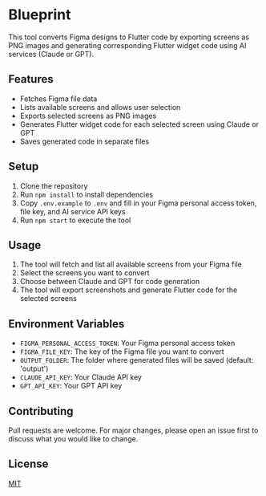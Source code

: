 # Blueprint

This tool converts Figma designs to Flutter code by exporting screens as PNG images and generating corresponding Flutter widget code using AI services (Claude or GPT).

## Features

- Fetches Figma file data
- Lists available screens and allows user selection
- Exports selected screens as PNG images
- Generates Flutter widget code for each selected screen using Claude or GPT
- Saves generated code in separate files

## Setup

1. Clone the repository
2. Run `npm install` to install dependencies
3. Copy `.env.example` to `.env` and fill in your Figma personal access token, file key, and AI service API keys
4. Run `npm start` to execute the tool

## Usage

1. The tool will fetch and list all available screens from your Figma file
2. Select the screens you want to convert
3. Choose between Claude and GPT for code generation
4. The tool will export screenshots and generate Flutter code for the selected screens

## Environment Variables

- `FIGMA_PERSONAL_ACCESS_TOKEN`: Your Figma personal access token
- `FIGMA_FILE_KEY`: The key of the Figma file you want to convert
- `OUTPUT_FOLDER`: The folder where generated files will be saved (default: 'output')
- `CLAUDE_API_KEY`: Your Claude API key
- `GPT_API_KEY`: Your GPT API key

## Contributing

Pull requests are welcome. For major changes, please open an issue first to discuss what you would like to change.

## License

[MIT](https://choosealicense.com/licenses/mit/)
